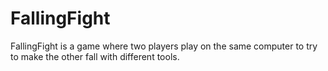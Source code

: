 # FallingFight

FallingFight is a game where two players play on the same computer to try to make the other fall with different tools. 
